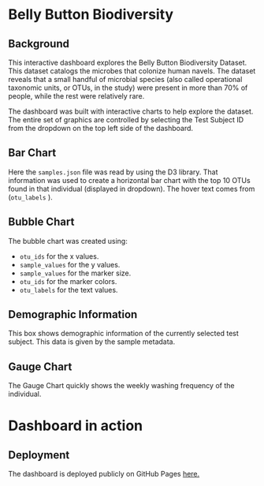 # Belly Button Biodiversity

## Background
This interactive dashboard explores the Belly Button Biodiversity Dataset. This dataset catalogs the microbes that colonize human navels. The dataset reveals that a small handful of microbial species (also called operational taxonomic units, or OTUs, in the study) were present in more than 70% of people, while the rest were relatively rare.

The dashboard was built with interactive charts to help explore the dataset. 
The entire set of graphics are controlled by selecting the Test Subject ID from the dropdown on the top left side of the dashboard.

## Bar Chart

Here the `samples.json` file was read by using the D3 library.
That information was used to create a horizontal bar chart with the top 10 OTUs found in that individual (displayed in dropdown).
The hover text comes from (`otu_labels` ). 



## Bubble Chart

The bubble chart was created using:
- `otu_ids` for the x values.
- `sample_values` for the y values.
- `sample_values` for the marker size.
- `otu_ids` for the marker colors.
- `otu_labels` for the text values.



## Demographic Information 
This box shows demographic information of the currently selected test subject.
This data is given by the sample metadata.


## Gauge Chart

The Gauge Chart quickly shows the weekly washing frequency of the individual.



# Dashboard in action



## Deployment

The dashboard is deployed publicly on GitHub Pages [here.]()
